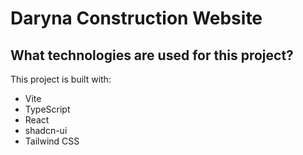 
# Daryna Construction Website

## What technologies are used for this project?

This project is built with:

- Vite
- TypeScript
- React
- shadcn-ui
- Tailwind CSS
